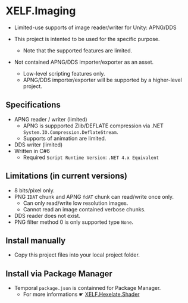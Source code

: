 # XELF.Imaging
* Limited-use supports of image reader/writer for Unity: APNG/DDS 

* This project is intented to be used for the specific purpose.
  * Note that the supported features are limited.
* Not contained APNG/DDS importer/exporter as an asset.
  * Low-level scripting features only.
  * APNG/DDS importer/exporter will be supported by a higher-level project.

## Specifications
* APNG reader / writer (limited)
  * APNG is suppported Zlib/DEFLATE compression via .NET `System.IO.Compression.DeflateStream`.
  * Supports of animation are limited.
* DDS writer (limited)
* Written in C#6
  * Required `Script Runtime Version`: `.NET 4.x Equivalent`

## Limitations (in current versions)
* 8 bits/pixel only.
* PNG `IDAT` chunk and APNG `fdAT` chunk can read/write once only.
  * Can only read/write low resolution images.
  * Cannot read an image contained verbose chunks.
* DDS reader does not exist.
* PNG filter method 0 is only supported type `None`.

## Install manually

* Copy this project files into your local project folder.

## Install via Package Manager

* Temporal `package.json` is containned for Package Manager.
  * For more informations ☛ [XELF.Hexelate.Shader](https://github.com/xelfia/XELF.Hexelate.Shader)

